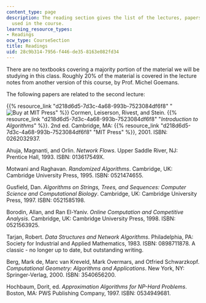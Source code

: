 ```yaml
---
content_type: page
description: The reading section gives the list of the lectures, papers and textbook
  used in the course.
learning_resource_types:
- Readings
ocw_type: CourseSection
title: Readings
uid: 28c9b314-7956-f446-de35-8163e082fd34
---
```


There are no textbooks covering a majority portion of the material we will be studying in this class. Roughly 20% of the material is covered in the lecture notes from another version of this course, by Prof. Michel Goemans.

The following papers are related to the second lecture:

{{% resource_link "d218d6d5-7d3c-4a68-993b-7523084df6f8" "![Buy at MIT Press](/images/mp_logo.gif)" %}} Cormen, Leiserson, Rivest, and Stein. {{% resource_link "d218d6d5-7d3c-4a68-993b-7523084df6f8" "_Introduction to Algorithms_" %}}. 2nd ed. Cambridge, MA: {{% resource_link "d218d6d5-7d3c-4a68-993b-7523084df6f8" "MIT Press" %}}, 2001. ISBN: 0262032937.

Ahuja, Magnanti, and Orlin. _Network Flows_. Upper Saddle River, NJ: Prentice Hall, 1993. ISBN: 013617549X.

Motwani and Raghavan. _Randomized Algorithms_. Cambridge, UK: Cambridge University Press, 1995. ISBN: 0521474655.

Gusfield, Dan. _Algorithms on Strings, Trees, and Sequences: Computer Science and Computational Biology_. Cambridge, UK: Cambridge University Press, 1997. ISBN: 0521585198.

Borodin, Allan, and Ran El-Yaniv. _Online Computation and Competitive Analysis_. Cambridge, UK: Cambridge University Press, 1998. ISBN: 0521563925.

Tarjan, Robert. _Data Structures and Network Algorithms_. Philadelphia, PA: Society for Industrial and Applied Mathematics, 1983. ISBN: 0898711878. A classic - no longer up to date, but outstanding writing.

Berg, Mark de, Marc van Kreveld, Mark Overmars, and Otfried Schwarzkopf. _Computational Geometry: Algorithms and Applications_. New York, NY: Springer-Verlag, 2000. ISBN: 3540656200.

Hochbaum, Dorit, ed. _Approximation Algorithms for NP-Hard Problems_. Boston, MA: PWS Publishing Company, 1997. ISBN: 0534949681.
